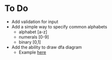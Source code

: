 # To Do
* Add validation for input
* Add a simple way to specify common alphabets
  * alphabet [a-z]
  * numerals [0-9]
  * binary [0,1]
* Add the ability to draw dfa diagram
  * Example [here](https://github.com/mvcisback/dfa/blob/main/dfa/draw.py)
